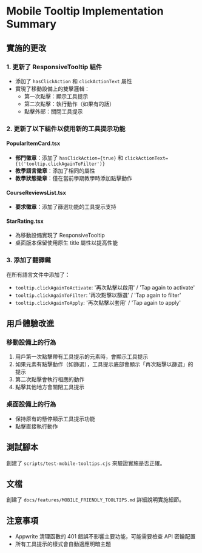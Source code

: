 # Mobile Tooltip Implementation Summary

## 實施的更改

### 1. 更新了 ResponsiveTooltip 組件
- 添加了 `hasClickAction` 和 `clickActionText` 屬性
- 實現了移動設備上的雙擊邏輯：
  - 第一次點擊：顯示工具提示
  - 第二次點擊：執行動作（如果有的話）
  - 點擊外部：關閉工具提示

### 2. 更新了以下組件以使用新的工具提示功能

#### PopularItemCard.tsx
- **部門徽章**：添加了 `hasClickAction={true}` 和 `clickActionText={t('tooltip.clickAgainToFilter')}`
- **教學語言徽章**：添加了相同的屬性
- **教學狀態徽章**：僅在當前學期教學時添加點擊動作

#### CourseReviewsList.tsx  
- **要求徽章**：添加了篩選功能的工具提示支持

#### StarRating.tsx
- 為移動設備實現了 ResponsiveTooltip
- 桌面版本保留使用原生 title 屬性以提高性能

### 3. 添加了翻譯鍵
在所有語言文件中添加了：
- `tooltip.clickAgainToActivate`: '再次點擊以啟用' / 'Tap again to activate'
- `tooltip.clickAgainToFilter`: '再次點擊以篩選' / 'Tap again to filter'  
- `tooltip.clickAgainToApply`: '再次點擊以套用' / 'Tap again to apply'

## 用戶體驗改進

### 移動設備上的行為
1. 用戶第一次點擊帶有工具提示的元素時，會顯示工具提示
2. 如果元素有點擊動作（如篩選），工具提示底部會顯示「再次點擊以篩選」的提示
3. 第二次點擊會執行相應的動作
4. 點擊其他地方會關閉工具提示

### 桌面設備上的行為
- 保持原有的懸停顯示工具提示功能
- 點擊直接執行動作

## 測試腳本
創建了 `scripts/test-mobile-tooltips.cjs` 來驗證實施是否正確。

## 文檔
創建了 `docs/features/MOBILE_FRIENDLY_TOOLTIPS.md` 詳細說明實施細節。

## 注意事項
- Appwrite 清理函數的 401 錯誤不影響主要功能，可能需要檢查 API 密鑰配置
- 所有工具提示的樣式會自動適應明暗主題